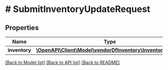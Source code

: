 # # SubmitInventoryUpdateRequest

## Properties

Name | Type | Description | Notes
------------ | ------------- | ------------- | -------------
**inventory** | [**\OpenAPI\Client\Model\vendorDfInventory\InventoryUpdate**](InventoryUpdate.md) |  | [optional]

[[Back to Model list]](../../README.md#models) [[Back to API list]](../../README.md#endpoints) [[Back to README]](../../README.md)
